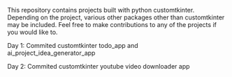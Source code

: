 This repository contains projects built with python customtkinter.
Depending on the project, various other packages other than customtkinter may be included.
Feel free to make contributions to any of the projects if you would like to.

Day 1:
Commited customtkinter todo_app and ai_project_idea_generator_app

Day 2:
Commited customtkinter youtube video downloader app
